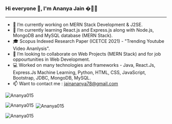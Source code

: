 ### Hi everyone 👋, I'm Ananya Jain �👩‍💻

--------------
- 🔭 I’m currently working on MERN Stack Development & J2SE.
- 🌱 I’m currently learning React.js and Express.js along with Node.js, MongoDB and MySQL database (MERN Stack).
- 🎓 Scopus Indexed Research Paper (ICETCE 2021) - "Trending Youtube Video Ananlysis".
- 👯 I’m looking to collaborate on Web Projects (MERN Stack) and for job oppourtunities in Web Development.
- 💻 Worked on many technologies and frameworks - Java, React.Js, Express.Js Machine Learning, Python, HTML, CSS, JavaScript, Bootstrap, JDBC, MongoDB, MySQL.
- 📫 Want to contact me : jainananya78@gmail.com

<p align="left"><img src="https://komarev.com/ghpvc/?username=Ananya015" alt="Ananya015"/> </p>

<p><img align="left" src="https://github-readme-stats.vercel.app/api/top-langs?username=Ananya015&show_icons=true&locale=en&layout=compact" alt="Ananya015" /></p>

<p>&nbsp;<img align="center" src="https://github-readme-stats.vercel.app/api?username=Ananya015&show_icons=true&locale=en" alt="Ananya015" /></p>

<p><img align="center" src="https://github-readme-streak-stats.herokuapp.com/?user=Ananya015&" alt="Ananya015" /></p>
